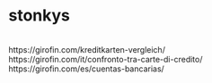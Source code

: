 # stonkys
<br>
https://girofin.com/kreditkarten-vergleich/ <br>
https://girofin.com/it/confronto-tra-carte-di-credito/<br>
https://girofin.com/es/cuentas-bancarias/
